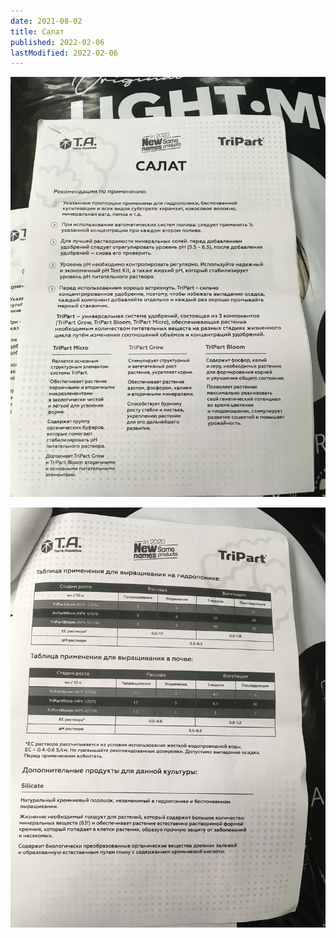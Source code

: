 ```yaml
---
date: 2021-08-02
title: Салат
published: 2022-02-06
lastModified: 2022-02-06
---
```


![Салат](./lettuce-1.jpg)

![Салат](./lettuce-2.jpg)